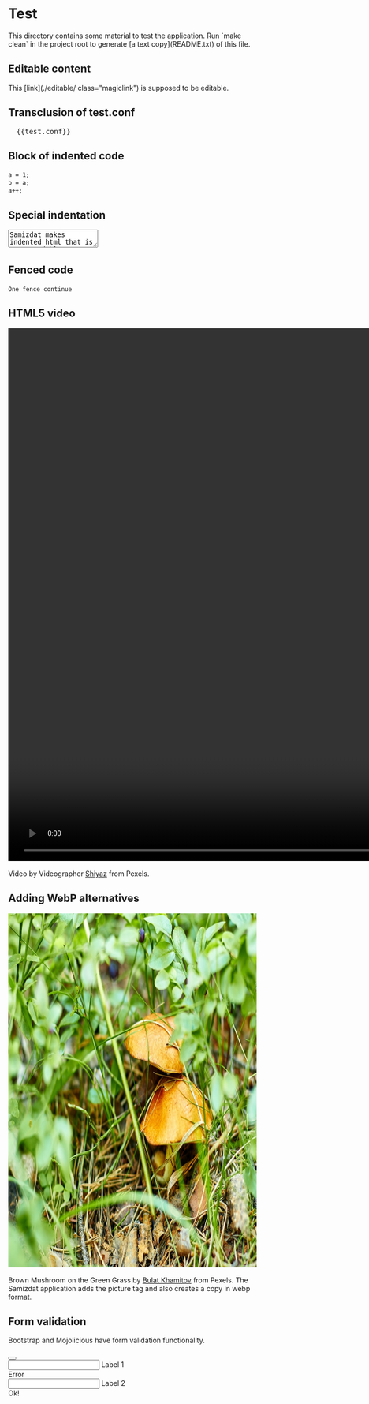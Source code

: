 [title]: # "This is a test"
[description]: # "Samizdat is built to be fastest in the universe."
[keywords]: # "Mojolicious, Bootstrap, cache, speed, markdown, hacker, Perl"
[author]: # "Companion"
# Test

<div class="col-2 col-10">
  This directory contains some material to test the application. Run `make clean` in the project root 
  to generate [a text copy](README.txt) of this file.
</div>


## Editable content

This [link](./editable/ class="magiclink") is supposed to be editable.

## Transclusion of test.conf

<pre>
  {{test.conf}}
</pre>

## Block of indented code

    a = 1;
    b = a;
    a++;

## Special indentation

<textarea>Samizdat makes indented html that is very readable.
Textarea and Pre content should however not be indented. Locate this text in the page source!</textarea>

## Fenced code

`
One fence
continue
`

## HTML5 video

<div class="embed-responsive embed-responsive-16by9 fw-bold grid g-0">
  <video class="img-fluid" width="1920" height="1080" controls="1">
    <source src="A_Living_Room_with_a_Cozy_Ambience.mp4" type="video/mp4" />
    Your browser does not support the video tag.
  </video>
</div>

Video by Videographer [Shiyaz](https://www.pexels.com/@videographer-shiyaz-2356948) from Pexels.

## Adding WebP alternatives

<img src="Brown_Mushroom_on_the_Green_Grass.jpg" class="img-fluid card-img-top pb-2 alert-dange admin superadminr" width="1078" height="718" />

Brown Mushroom on the Green Grass by [Bulat Khamitov](https://www.pexels.com/@bulat/) from Pexels.
The Samizdat application adds the picture tag and also creates a copy in webp format.


## Form validation

Bootstrap and Mojolicious have form validation functionality.

<form class="row g-3 needs-validation">
    <button type="button" class="btn-close" data-bs-dismiss="modal" aria-label=""></button>
    <div class="form-floating mb-3 col-md-6">
      <input type="text" class="form-control is-invalid" required="true" aria-describedby="invalidmessage" />
      <label class="form-label">Label 1</label>
      <div id="invalidmessage" class="invalid-feedback">Error</div>
    </div>
    <div class="form-floating mb-3 col-md-6">
      <input type="text" class="form-control is-valid" required="true" aria-describedby="validmessage" />
      <label class="form-label">Label 2</label>
      <div id="validmessage" class="valid-feedback">Ok!</div>
    </div>
</form>
